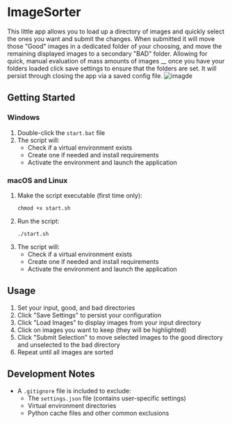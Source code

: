 # ImageSorter
This little app allows you to load up a directory of images and quickly select the ones you want and submit the changes. When submitted it will move those "Good" images in a dedicated folder of your choosing, and move the remaining displayed images to a secondary "BAD" folder. Allowing for quick, manual evaluation of mass amounts of images
__
once you have your folders loaded click save settings to ensure that the folders are set. It will persist through closing the app via a saved config file.
![imagde]([https://github.com/user-attachments/assets/be28561d-e9a6-45d9-bdc1-bff99f264498](https://github.com/filliptm/ImageSorter/blob/main/Screenshot%202025-04-25%20210923.png))

## Getting Started

### Windows
1. Double-click the `start.bat` file
2. The script will:
   - Check if a virtual environment exists
   - Create one if needed and install requirements
   - Activate the environment and launch the application

### macOS and Linux
1. Make the script executable (first time only):
   ```
   chmod +x start.sh
   ```
2. Run the script:
   ```
   ./start.sh
   ```
3. The script will:
   - Check if a virtual environment exists
   - Create one if needed and install requirements
   - Activate the environment and launch the application

## Usage
1. Set your input, good, and bad directories
2. Click "Save Settings" to persist your configuration
3. Click "Load Images" to display images from your input directory
4. Click on images you want to keep (they will be highlighted)
5. Click "Submit Selection" to move selected images to the good directory and unselected to the bad directory
6. Repeat until all images are sorted

## Development Notes

- A `.gitignore` file is included to exclude:
  - The `settings.json` file (contains user-specific settings)
  - Virtual environment directories
  - Python cache files and other common exclusions

